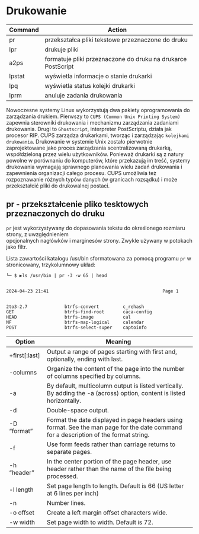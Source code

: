 # Drukowanie

| Command | Action |
|---------|--------|
| pr | przekształca pliki tekstowe przeznaczone do druku
| lpr | drukuje pliki
| a2ps | formatuje pliki przeznaczone do druku na drukarce PostScript
| lpstat | wyświetla informacje o stanie drukarki
| lpq | wyświetla status kolejki drukarki
| lprm | anuluje zadania drukowania


Nowoczesne systemy Linux wykorzystują dwa pakiety oprogramowania do zarządzania drukiem. 
Pierwszy to `CUPS (Common Unix Printing System)` zapewnia sterowniki drukowania i mechanizmu zarządzania zadaniami drukowania.
Drugi to `Ghostscript`, interpreter PostScriptu, działa jak procesor RIP.
CUPS zarządza drukarkami, tworząc i zarządzając `kolejkami drukowania`. 
Drukowanie w systemie Unix zostało pierwotnie zaprojektowane jako proces zarządzania scentralizowaną drukarką, współdzieloną przez wielu użytkowników. 
Ponieważ drukarki są z natury powolne w porównaniu do komputerów, które przekazują im treść,
systemy drukowania wymagają sprawnego planowania wielu zadań drukowania i zapewnienia organizacji całego procesu. 
CUPS umożliwia też rozpoznawanie różnych typów danych (w granicach rozsądku) i może przekształcić pliki do drukowalnej postaci.

## pr - przekształcenie pliko tesktowych przeznaczonych do druku
`pr` jest wykorzystywany do dopasowania tekstu do określonego rozmiaru strony, z uwzględnieniem  
opcjonalnych nagłówków i marginesów strony.
Zwykle używany w potokach jako filtr.

Lista zawartości katalogu /usr/bin sformatowana za pomocą programu `pr` w 
stronicowany, trzykolumnowy układ:
```
└─ $ ▶ls /usr/bin | pr -3 -w 65 | head


2024-04-23 21:41                                           Page 1


2to3-2.7              btrfs-convert         c_rehash
GET                   btrfs-find-root       caca-config
HEAD                  btrfs-image           cal
NF                    btrfs-map-logical     calendar
POST                  btrfs-select-super    captoinfo

```

| Option | Meaning |
|--------|---------|
|  +first[:last] | Output a range of pages starting with first and, optionally, ending with last.
| -columns | Organize the content of the page into the number of columns specified by columns.
| -a | By default, multicolumn output is listed vertically. By adding the -a (across) option, content is listed horizontally. 
| -d | Double-space output.
| -D “format” | Format the date displayed in page headers using format. See the man page for the date command for a description of the format string.
| -f | Use form feeds rather than carriage returns to separate pages.
| -h “header” | In the center portion of the page header, use header rather than the name of the file being processed.
| -l length | Set page length to length. Default is 66 (US letter at 6 lines per inch)
| -n | Number lines.
| -o offset | Create a left margin offset characters wide.
| -w width | Set page width to width. Default is 72.